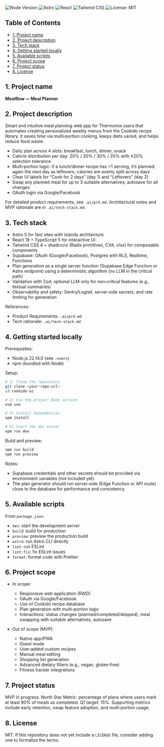 ![Node Version](https://img.shields.io/badge/Node-22.14.0-339933?logo=node.js&logoColor=white)
![Astro](https://img.shields.io/badge/Astro-5-BC52EE?logo=astro&logoColor=white)
![React](https://img.shields.io/badge/React-19-61DAFB?logo=react&logoColor=06192E)
![Tailwind CSS](https://img.shields.io/badge/Tailwind-4-38B2AC?logo=tailwindcss&logoColor=white)
![License: MIT](https://img.shields.io/badge/License-MIT-black.svg)

## Table of Contents

- [1. Project name](#1-project-name)
- [2. Project description](#2-project-description)
- [3. Tech stack](#3-tech-stack)
- [4. Getting started locally](#4-getting-started-locally)
- [5. Available scripts](#5-available-scripts)
- [6. Project scope](#6-project-scope)
- [7. Project status](#7-project-status)
- [8. License](#8-license)

## 1. Project name

**Mealflow — Meal Planner**

## 2. Project description

Smart and intuitive meal planning web app for Thermomix users that automates creating personalized weekly menus from the Cookido recipe library. It saves time via multi‑portion cooking, keeps diets varied, and helps reduce food waste.

- Daily plan across 4 slots: breakfast, lunch, dinner, snack
- Calorie distribution per day: 20% / 30% / 30% / 20% with ±20% selection tolerance
- Multi‑portion logic: if a lunch/dinner recipe has >1 serving, it’s planned again the next day as leftovers; calories are evenly split across days
- Clear UI labels for “Cook for 2 days” (day 1) and “Leftovers” (day 2)
- Swap any planned meal for up to 3 suitable alternatives; autosave for all changes
- OAuth login via Google/Facebook

For detailed product requirements, see `.ai/prd.md`. Architectural notes and MVP rationale are in `.ai/tech-stack.md`.

## 3. Tech stack

- Astro 5 for fast sites with islands architecture
- React 19 + TypeScript 5 for interactive UI
- Tailwind CSS 4 + shadcn/ui (Radix primitives, CVA, clsx) for composable components
- Supabase: OAuth (Google/Facebook), Postgres with RLS, Realtime, Functions
- Plan generation as a single server function (Supabase Edge Function or Astro endpoint) using a deterministic algorithm (no LLM in the critical path)
- Validation with Zod; optional LLM only for non‑critical features (e.g., textual summaries)
- Observability and safety: Sentry/Logtail, server‑side secrets, and rate limiting for generation

References:
- Product Requirements: `.ai/prd.md`
- Tech rationale: `.ai/tech-stack.md`

## 4. Getting started locally

Prerequisites:
- Node.js 22.14.0 (see `.nvmrc`)
- npm (bundled with Node)

Setup:

```bash
# 1) Clone the repository
git clone <your-repo-url>
cd cookido-ai

# 2) Use the project Node version
nvm use

# 3) Install dependencies
npm install

# 4) Start the dev server
npm run dev
```

Build and preview:

```bash
npm run build
npm run preview
```

Notes:
- Supabase credentials and other secrets should be provided via environment variables (not included yet).
- The plan generator should run server‑side (Edge Function or API route) close to the database for performance and consistency.

## 5. Available scripts

From `package.json`:
- `dev`: start the development server
- `build`: build for production
- `preview`: preview the production build
- `astro`: run Astro CLI directly
- `lint`: run ESLint
- `lint:fix`: fix ESLint issues
- `format`: format code with Prettier

## 6. Project scope

- In scope:
  - Responsive web application (RWD)
  - OAuth via Google/Facebook
  - Use of Cookido recipe database
  - Plan generation with multi‑portion logic
  - Interactions: status changes (planned/completed/skipped), meal swapping with suitable alternatives, autosave

- Out of scope (MVP):
  - Native app/PWA
  - Guest mode
  - User‑added custom recipes
  - Manual meal editing
  - Shopping list generation
  - Advanced dietary filters (e.g., vegan, gluten‑free)
  - Fitness tracker integrations

## 7. Project status

MVP in progress. North Star Metric: percentage of plans where users mark at least 90% of meals as completed. Q1 target: 15%. Supporting metrics include early retention, swap feature adoption, and multi‑portion usage.

## 8. License

MIT. If this repository does not yet include a `LICENSE` file, consider adding one to formalize the terms.






